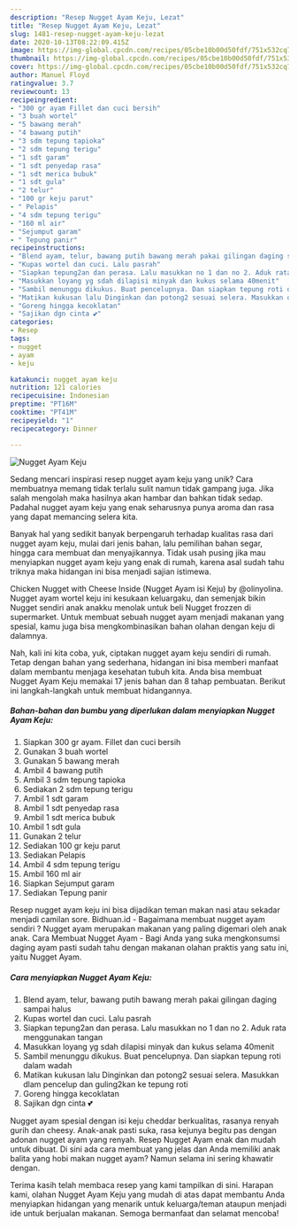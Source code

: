 ```yaml
---
description: "Resep Nugget Ayam Keju, Lezat"
title: "Resep Nugget Ayam Keju, Lezat"
slug: 1481-resep-nugget-ayam-keju-lezat
date: 2020-10-13T08:22:09.415Z
image: https://img-global.cpcdn.com/recipes/05cbe10b00d50fdf/751x532cq70/nugget-ayam-keju-foto-resep-utama.jpg
thumbnail: https://img-global.cpcdn.com/recipes/05cbe10b00d50fdf/751x532cq70/nugget-ayam-keju-foto-resep-utama.jpg
cover: https://img-global.cpcdn.com/recipes/05cbe10b00d50fdf/751x532cq70/nugget-ayam-keju-foto-resep-utama.jpg
author: Manuel Floyd
ratingvalue: 3.7
reviewcount: 13
recipeingredient:
- "300 gr ayam Fillet dan cuci bersih"
- "3 buah wortel"
- "5 bawang merah"
- "4 bawang putih"
- "3 sdm tepung tapioka"
- "2 sdm tepung terigu"
- "1 sdt garam"
- "1 sdt penyedap rasa"
- "1 sdt merica bubuk"
- "1 sdt gula"
- "2 telur"
- "100 gr keju parut"
- " Pelapis"
- "4 sdm tepung terigu"
- "160 ml air"
- "Sejumput garam"
- " Tepung panir"
recipeinstructions:
- "Blend ayam, telur, bawang putih bawang merah pakai gilingan daging sampai halus"
- "Kupas wortel dan cuci. Lalu pasrah"
- "Siapkan tepung2an dan perasa. Lalu masukkan no 1 dan no 2. Aduk rata menggunakan tangan"
- "Masukkan loyang yg sdah dilapisi minyak dan kukus selama 40menit"
- "Sambil menunggu dikukus. Buat pencelupnya. Dan siapkan tepung roti dalam wadah"
- "Matikan kukusan lalu Dinginkan dan potong2 sesuai selera. Masukkan dlam pencelup dan guling2kan ke tepung roti"
- "Goreng hingga kecoklatan"
- "Sajikan dgn cinta 💕"
categories:
- Resep
tags:
- nugget
- ayam
- keju

katakunci: nugget ayam keju 
nutrition: 121 calories
recipecuisine: Indonesian
preptime: "PT16M"
cooktime: "PT41M"
recipeyield: "1"
recipecategory: Dinner

---
```



![Nugget Ayam Keju](https://img-global.cpcdn.com/recipes/05cbe10b00d50fdf/751x532cq70/nugget-ayam-keju-foto-resep-utama.jpg)

Sedang mencari inspirasi resep nugget ayam keju yang unik? Cara membuatnya memang tidak terlalu sulit namun tidak gampang juga. Jika salah mengolah maka hasilnya akan hambar dan bahkan tidak sedap. Padahal nugget ayam keju yang enak seharusnya punya aroma dan rasa yang dapat memancing selera kita.

Banyak hal yang sedikit banyak berpengaruh terhadap kualitas rasa dari nugget ayam keju, mulai dari jenis bahan, lalu pemilihan bahan segar, hingga cara membuat dan menyajikannya. Tidak usah pusing jika mau menyiapkan nugget ayam keju yang enak di rumah, karena asal sudah tahu triknya maka hidangan ini bisa menjadi sajian istimewa.

Chicken Nugget with Cheese Inside (Nugget Ayam isi Keju) by @olinyolina. Nugget ayam wortel keju ini kesukaan keluargaku, dan semenjak bikin Nugget sendiri anak anakku menolak untuk beli Nugget frozzen di supermarket. Untuk membuat sebuah nugget ayam menjadi makanan yang spesial, kamu juga bisa mengkombinasikan bahan olahan dengan keju di dalamnya.


Nah, kali ini kita coba, yuk, ciptakan nugget ayam keju sendiri di rumah. Tetap dengan bahan yang sederhana, hidangan ini bisa memberi manfaat dalam membantu menjaga kesehatan tubuh kita. Anda bisa membuat Nugget Ayam Keju memakai 17 jenis bahan dan 8 tahap pembuatan. Berikut ini langkah-langkah untuk membuat hidangannya.

<!--inarticleads1-->

##### Bahan-bahan dan bumbu yang diperlukan dalam menyiapkan Nugget Ayam Keju:

1. Siapkan 300 gr ayam. Fillet dan cuci bersih
1. Gunakan 3 buah wortel
1. Gunakan 5 bawang merah
1. Ambil 4 bawang putih
1. Ambil 3 sdm tepung tapioka
1. Sediakan 2 sdm tepung terigu
1. Ambil 1 sdt garam
1. Ambil 1 sdt penyedap rasa
1. Ambil 1 sdt merica bubuk
1. Ambil 1 sdt gula
1. Gunakan 2 telur
1. Sediakan 100 gr keju parut
1. Sediakan  Pelapis
1. Ambil 4 sdm tepung terigu
1. Ambil 160 ml air
1. Siapkan Sejumput garam
1. Sediakan  Tepung panir


Resep nugget ayam keju ini bisa dijadikan teman makan nasi atau sekadar menjadi camilan sore. Bidhuan.id - Bagaimana membuat nugget ayam sendiri ? Nugget ayam merupakan makanan yang paling digemari oleh anak anak. Cara Membuat Nugget Ayam - Bagi Anda yang suka mengkonsumsi daging ayam pasti sudah tahu dengan makanan olahan praktis yang satu ini, yaitu Nugget Ayam. 

<!--inarticleads2-->

##### Cara menyiapkan Nugget Ayam Keju:

1. Blend ayam, telur, bawang putih bawang merah pakai gilingan daging sampai halus
1. Kupas wortel dan cuci. Lalu pasrah
1. Siapkan tepung2an dan perasa. Lalu masukkan no 1 dan no 2. Aduk rata menggunakan tangan
1. Masukkan loyang yg sdah dilapisi minyak dan kukus selama 40menit
1. Sambil menunggu dikukus. Buat pencelupnya. Dan siapkan tepung roti dalam wadah
1. Matikan kukusan lalu Dinginkan dan potong2 sesuai selera. Masukkan dlam pencelup dan guling2kan ke tepung roti
1. Goreng hingga kecoklatan
1. Sajikan dgn cinta 💕


Nugget ayam spesial dengan isi keju cheddar berkualitas, rasanya renyah gurih dan cheesy. Anak-anak pasti suka, rasa kejunya begitu pas dengan adonan nugget ayam yang renyah. Resep Nugget Ayam enak dan mudah untuk dibuat. Di sini ada cara membuat yang jelas dan Anda memiliki anak balita yang hobi makan nugget ayam? Namun selama ini sering khawatir dengan. 

Terima kasih telah membaca resep yang kami tampilkan di sini. Harapan kami, olahan Nugget Ayam Keju yang mudah di atas dapat membantu Anda menyiapkan hidangan yang menarik untuk keluarga/teman ataupun menjadi ide untuk berjualan makanan. Semoga bermanfaat dan selamat mencoba!

